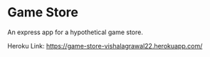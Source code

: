 # Game Store

An express app for a hypothetical game store.

Heroku Link: https://game-store-vishalagrawal22.herokuapp.com/
